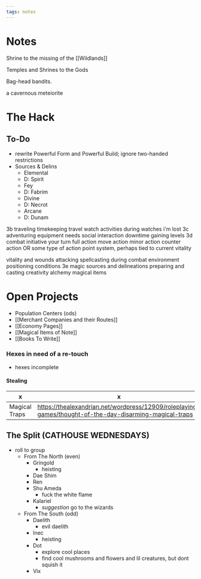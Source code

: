 ```yaml
---
tags: notes
---
```

# Notes

Shrine to the missing of the [[Wildlands]]

Temples and Shrines to the Gods

Bag-head bandits.

a cavernous meteiorite

# The Hack
## To-Do
- rewrite Powerful Form and Powerful Build; ignore two-handed restrictions
- Sources & Delins
	- Elemental
	- D: Spirit
	- Fey
	- D: Fabrim
	- Divine
	- D: Necrot
	- Arcane
	- D: Dunam

3b traveling
timekeeping
travel watch
activities during watches
i'm lost
3c adventuring
equipment
needs
social interaction
downtime
gaining levels
3d combat
initiative
your turn
	full action
	move action
	minor action
	counter action
	OR
	some type of action point system, perhaps tied to current vitality

vitality and wounds
attacking
spellcasting during combat
environment
positioning
conditions
3e magic
sources and delineations
preparing and casting
creativity
alchemy
magical items

# Open Projects
- Population Centers (ods)
- [[Merchant Companies and their Routes]]
- [[Economy Pages]]
- [[Magical Items of Note]]
- [[Books To Write]]
### Hexes in need of a re-touch
- hexes incomplete



#### Stealing
x | x
--- | ---
Magical Traps | https://thealexandrian.net/wordpress/12909/roleplaying-games/thought-of-the-day-disarming-magical-traps



## The Split (CATHOUSE WEDNESDAYS)

- roll to group 
	- From The North (even)
		- Gringold
			- heisting
		- Dae Shim
		- Ren
		- Shu Ameda
			- fuck the white flame
		- Kalariel
			- *suggestion* go to the wizards
	- From The South (odd)
		- Daelith
			- evil daelith
		- Inec
			- heisting
		- Dot
			- explore cool places
			- find cool mushrooms and flowers and lil creatures, but dont squish it
		- Vix